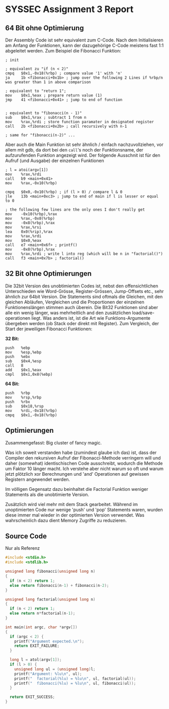# SYSSEC Assignment 3 Report

## 64 Bit ohne Optimierung

Der Assembly Code ist sehr equivalent zum C-Code. Nach dem Initialisieren am Anfang der Funktionen, kann der dazugehörige C-Code meistens fast 1:1 abgeleitet werden. Zum Beispiel die Fibonacci Funktion:

```armasm
; init

; equivalent zu "if (n < 2)"
cmpq   $0x1,-0x18(%rbp) ; compare value '1' with 'n'
ja     1b <fibonacci+0x1b> ; jump over the following 2 Lines if %rbp/n was greater than 1 in above comparison

; equivalent to "return 1";
mov    $0x1,%eax ; prepare return value (1)
jmp    41 <fibonacci+0x41> ; jump to end of function


; equivalent to "fibonacci(n - 1)"
sub    $0x1,%rax ; subtract 1 from n
mov    %rax,%rdi ; store function paramater in designated register
call   2b <fibonacci+0x2b> ; call recursively with n-1

; same for "fibonacci(n-2)" ...
```

Aber auch die Main Funktion ist sehr ähnlich / einfach nachzuvollziehen, vor allem mit gdb, da dort bei den `call`'s noch der Funktionsname, der aufzurufenden Funktion angezeigt wird. Der folgende Ausschnit ist für den Aufruf (und Ausgabe) der einzelnen Funktionen

```armasm
; l = atoi(argv[1])
mov    %rax,%rdi
call   b9 <main+0x41> 
mov    %rax,-0x10(%rbp)

cmpq   $0x0,-0x10(%rbp) ; if (l > 0) / compare l & 0
jle    13b <main+0xc3> ; jump to end of main if l is lesser or equal to 0

; the following few lines are the only ones I don't really get
mov    -0x10(%rbp),%rax
mov    %rax,-0x8(%rbp)
mov    -0x8(%rbp),%rax
mov    %rax,%rsi
lea    0x0(%rip),%rax        
mov    %rax,%rdi
mov    $0x0,%eax
call   e7 <main+0x6f> ; printf()
mov    -0x8(%rbp),%rax
mov    %rax,%rdi ; write l into reg (which will be n in "factorial()")
call   f3 <main+0x7b> ; factorial()
```

## 32 Bit ohne Optimierungen

Die 32bit Version des unobtimierten Codes ist, nebst den offensichtlichen Unterschieden wie Word-Grösse, Register-Grössen, Jump-Offsets etc., sehr ähnlich zur 64bit Version. Die Statements sind oftmals die Gleichen, mit den gleichen Abläufen, Vergleichen und die Proportionen der einzelnen Funktionenslängen stimmen auch überein. Die Bit32 Funktionen sind aber alle ein wenig länger, was mehrheitlich and den zusätzlichen load/save-operationen liegt. Was anders ist, ist die Art wie Funktions-Argumente übergeben werden (ob Stack oder direkt mit Register). Zum Vergleich, der Start der jeweiligen Fibonacci Funktionen:

**32 Bit:**
```armasm
push   %ebp
mov    %esp,%ebp
push   %ebx
sub    $0x4,%esp
call   8
add    $0x1,%eax
cmpl   $0x1,0x8(%ebp)
```


**64 Bit:**

```armasm
push   %rbp
mov    %rsp,%rbp
push   %rbx
sub    $0x18,%rsp
mov    %rdi,-0x18(%rbp)
cmpq   $0x1,-0x18(%rbp)
```



## Optimierungen

Zusammengefasst: Big cluster of fancy magic.

Was ich soweit verstanden habe (zumindest glaube ich das) ist, dass der Compiler den rekursiven Aufruf der Fibonacci-Methode verringern will und daher (somewhat) identischischen Code ausschreibt, wodurch die Methode um Faktor 10 länger macht. Ich verstehe aber nicht warum so oft und warum jetzt plötzlich xor Berechnungen und 'and' Operationen auf gewissen Registern angewendet werden.


Im völligen Gegensatz dazu beinhaltet die Factorial Funktion weniger Statements als die unobtimierte Version.


Zusätzlich wird viel mehr mit dem Stack gearbeitet. Während im unoptimierten Code nur wenige 'push' und 'pop' Statements waren, wurden diese immer mal wieder in der optimierten Version verwendet. Was wahrscheinlich dazu dient Memory Zugriffe zu reduzieren.


## Source Code

Nur als Referenz

```c
#include <stdio.h>
#include <stdlib.h>

unsigned long fibonacci(unsigned long n)
{
  if (n < 2) return 1;
  else return fibonacci(n-1) + fibonacci(n-2);
}

unsigned long factorial(unsigned long n)
{
  if (n < 2) return 1;
  else return n*factorial(n-1);
}

int main(int argc, char *argv[])
{
  if (argc < 2) {
    printf("Argument expected.\n");
    return EXIT_FAILURE;
  }

  long l = atol(argv[1]);
  if (l > 0) {
    unsigned long ul = (unsigned long)l;
    printf("Argument: %lu\n", ul);
    printf("  factorial(%lu) = %lu\n", ul, factorial(ul));
    printf("  fibonacci(%lu) = %lu\n", ul, fibonacci(ul));
  }

  return EXIT_SUCCESS;
}
```
